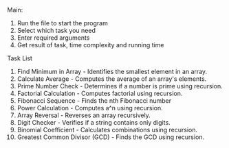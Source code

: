 Main:
1. Run the file to start the program
2. Select which task you need
3. Enter required arguments
4. Get result of task, time complexity and running time

Task List

1. Find Minimum in Array - Identifies the smallest element in an array.
2. Calculate Average - Computes the average of an array's elements.
3. Prime Number Check - Determines if a number is prime using recursion.
4. Factorial Calculation - Computes factorial using recursion.
5. Fibonacci Sequence - Finds the nth Fibonacci number
6. Power Calculation - Computes a^n using recursion.
7. Array Reversal - Reverses an array recursively.
8. Digit Checker - Verifies if a string contains only digits.
9. Binomial Coefficient - Calculates combinations using recursion.
10. Greatest Common Divisor (GCD) - Finds the GCD using recursion.
